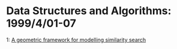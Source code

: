 # Data Structures and Algorithms: 1999/4/01-07  
1: [A geometric framework for modelling similarity search](https://doi.org/10.48550/arXiv.cs/9904002)  
